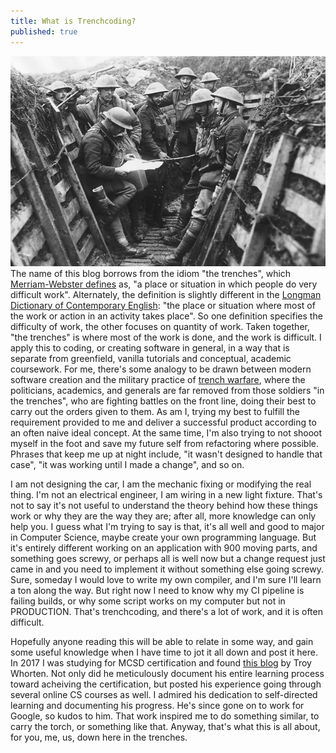 ```yaml
---
title: What is Trenchcoding?
published: true
---
```

![Soldiers-from-the-Kings-Liverpool-Regiment-in-their-trench](img/what-is-trenchcoding/Soldiers-from-the-Kings-Liverpool-Regiment-in-their-trench.jpg)
The name of this blog borrows from the idiom "the trenches", which [Merriam-Webster defines](https://www.merriam-webster.com/dictionary/the%20trenches) as, "a place or situation in which people do very difficult work".  Alternately, the definition is slightly different in the [Longman Dictionary of Contemporary English](https://www.ldoceonline.com/dictionary/the-trenches): "the place or situation where most of the work or action in an activity takes place".  So one definition specifies the difficulty of work, the other focuses on quantity of work.  Taken together, "the trenches" is where most of the work is done, and the work is difficult.  I apply this to coding, or creating software in general, in a way that is separate from greenfield, vanilla tutorials and conceptual, academic coursework.  For me, there's some analogy to be drawn between modern software creation and the military practice of [trench warfare](https://en.wikipedia.org/wiki/Trench_warfare), where the politicians, academics, and generals are far removed from those soldiers "in the trenches", who are fighting battles on the front line, doing their best to carry out the orders given to them.  As am I, trying my best to fulfill the requirement provided to me and deliver a successful product according to an often naive ideal concept.  At the same time, I'm also trying to not shooot myself in the foot and save my future self from refactoring where possible.  Phrases that keep me up at night include, "it wasn't designed to handle that case", "it was working until I made a change", and so on. 

I am not designing the car, I am the mechanic fixing or modifying the real thing.  I'm not an electrical engineer, I am wiring in a new light fixture.  That's not to say it's not useful to understand the theory behind how these things work or why they are the way they are; after all, more knowledge can only help you.  I guess what I'm trying to say is that, it's all well and good to major in Computer Science, maybe create your own programming language.  But it's entirely different working on an application with 900 moving parts, and something goes screwy, or perhaps all is well now but a change request just came in and you need to implement it without something else going screwy.  Sure, someday I would love to write my own compiler, and I'm sure I'll learn a ton along the way.  But right now I need to know why my CI pipeline is failing builds, or why some script works on my computer but not in PRODUCTION.  That's trenchcoding, and there's a lot of work, and it is often difficult.

Hopefully anyone reading this will be able to relate in some way, and gain some useful knowledge when I have time to jot it all down and post it here.  In 2017 I was studying for MCSD certification and found [this blog](http://failedturing.blogspot.com/) by Troy Whorten.  Not only did he meticulously document his entire learning process toward acheiving the certification, but posted his experience going through several online CS courses as well.  I admired his dedication to self-directed learning and documenting his progress.  He's since gone on to work for Google, so kudos to him.  That work inspired me to do something similar, to carry the torch, or something like that.  Anyway, that's what this is all about, for you, me, us, down here in the trenches.